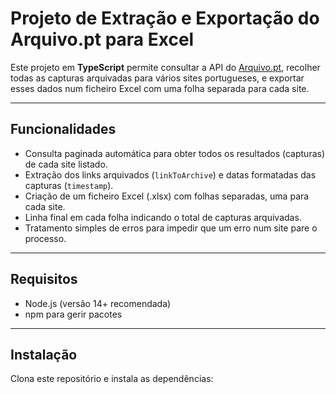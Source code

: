 # Projeto de Extração e Exportação do Arquivo.pt para Excel

Este projeto em **TypeScript** permite consultar a API do [Arquivo.pt](https://arquivo.pt), recolher todas as capturas arquivadas para vários sites portugueses, e exportar esses dados num ficheiro Excel com uma folha separada para cada site.

---

## Funcionalidades

- Consulta paginada automática para obter todos os resultados (capturas) de cada site listado.
- Extração dos links arquivados (`linkToArchive`) e datas formatadas das capturas (`timestamp`).
- Criação de um ficheiro Excel (.xlsx) com folhas separadas, uma para cada site.
- Linha final em cada folha indicando o total de capturas arquivadas.
- Tratamento simples de erros para impedir que um erro num site pare o processo.

---

## Requisitos

- Node.js (versão 14+ recomendada)
- npm para gerir pacotes

---

## Instalação

Clona este repositório e instala as dependências:

